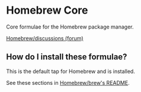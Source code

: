 # Homebrew Core

Core formulae for the Homebrew package manager.

 [Homebrew/discussions (forum)](https://github.com/orgs/Homebrew/discussions)

## How do I install these formulae?

 This is the default tap for Homebrew and is installed.

See these sections in [Homebrew/brew's README](https://github.com/Homebrew/brew#homebrew).

